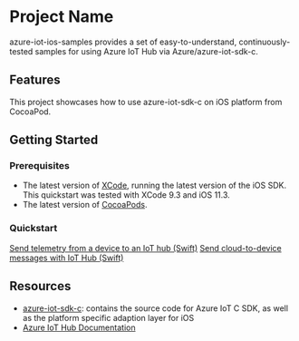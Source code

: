 # Project Name

azure-iot-ios-samples provides a set of easy-to-understand, continuously-tested samples for using Azure IoT Hub via Azure/azure-iot-sdk-c.

## Features

This project showcases how to use azure-iot-sdk-c on iOS platform from CocoaPod.

## Getting Started

### Prerequisites

- The latest version of [XCode](https://developer.apple.com/xcode/), running the latest version of the iOS SDK. This quickstart was tested with XCode 9.3 and iOS 11.3.
- The latest version of [CocoaPods](https://guides.cocoapods.org/using/getting-started.html).

### Quickstart

[Send telemetry from a device to an IoT hub (Swift)](https://docs.microsoft.com/azure/iot-hub/quickstart-send-telemetry-ios)
[Send cloud-to-device messages with IoT Hub (Swift)](https://docs.microsoft.com/azure/iot-hub/iot-hub-ios-swift-c2d)

## Resources

- [azure-iot-sdk-c](https://github.com/Azure/azure-iot-sdk-c): contains the source code for Azure IoT C SDK, as well as the platform specific adaption layer for iOS
- [Azure IoT Hub Documentation](https://docs.microsoft.com/azure/iot-hub/)
